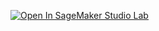 [![Open In SageMaker Studio Lab](https://studiolab.sagemaker.aws/studiolab.svg)](https://studiolab.sagemaker.aws/import/github/sgiri/aws-disaster-response/new/main/nlpmodel/chatbot-training-notebook)
